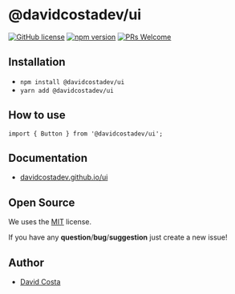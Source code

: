 # @davidcostadev/ui

[![GitHub license](https://img.shields.io/github/license/davidcostadev/ui.svg)](https://github.com/davidcostadev/ui/blob/master/LICENSE)
[![npm version](https://img.shields.io/npm/v/ui.svg)](https://www.npmjs.com/package/@davidcostadev/ui)
[![PRs Welcome](https://img.shields.io/badge/PRs-welcome-brightgreen.svg)](http://makeapullrequest.com)

## Installation

- `npm install @davidcostadev/ui`
- `yarn add @davidcostadev/ui`

## How to use

```tsx
import { Button } from '@davidcostadev/ui';
```

## Documentation

- [davidcostadev.github.io/ui](https://davidcostadev.github.io/ui/)

## Open Source

We uses the [MIT](/LICENSE) license.

If you have any **question**/**bug**/**suggestion** just create a new issue!

## Author

- [David Costa](https://github.com/davidcostadev)
